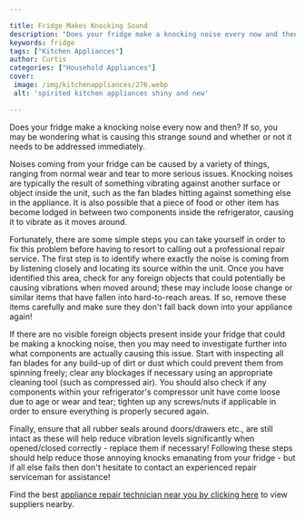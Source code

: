 ```yaml
---

title: Fridge Makes Knocking Sound
description: "Does your fridge make a knocking noise every now and then? If so, you may be wondering what is causing this strange sound and whet...keep reading to learn"
keywords: fridge
tags: ["Kitchen Appliances"]
author: Curtis
categories: ["Household Appliances"]
cover: 
 image: /img/kitchenappliances/276.webp
 alt: 'spirited kitchen appliances shiny and new'

---
```


Does your fridge make a knocking noise every now and then? If so, you may be wondering what is causing this strange sound and whether or not it needs to be addressed immediately.

Noises coming from your fridge can be caused by a variety of things, ranging from normal wear and tear to more serious issues. Knocking noises are typically the result of something vibrating against another surface or object inside the unit, such as the fan blades hitting against something else in the appliance. It is also possible that a piece of food or other item has become lodged in between two components inside the refrigerator, causing it to vibrate as it moves around. 

Fortunately, there are some simple steps you can take yourself in order to fix this problem before having to resort to calling out a professional repair service. The first step is to identify where exactly the noise is coming from by listening closely and locating its source within the unit. Once you have identified this area, check for any foreign objects that could potentially be causing vibrations when moved around; these may include loose change or similar items that have fallen into hard-to-reach areas. If so, remove these items carefully and make sure they don't fall back down into your appliance again!

If there are no visible foreign objects present inside your fridge that could be making a knocking noise, then you may need to investigate further into what components are actually causing this issue. Start with inspecting all fan blades for any build-up of dirt or dust which could prevent them from spinning freely; clear any blockages if necessary using an appropriate cleaning tool (such as compressed air). You should also check if any components within your refrigerator's compressor unit have come loose due to age or wear and tear; tighten up any screws/nuts if applicable in order to ensure everything is properly secured again. 

Finally, ensure that all rubber seals around doors/drawers etc., are still intact as these will help reduce vibration levels significantly when opened/closed correctly - replace them if necessary! Following these steps should help reduce those annoying knocks emanating from your fridge - but if all else fails then don't hesitate to contact an experienced repair serviceman for assistance!

Find the best <a href="/pages/appliance-repair-technicians/">appliance repair technician near you by clicking here</a> to view suppliers nearby.
